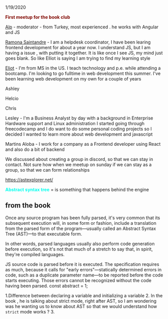 1/19/2020

 
<font color=#800080, >**First meetup for the book club**</font>

[Alp](https://twitter.com/mhmtakifalp) - moderator - from Turkey, most experienced . 
he works with Angular and JS 

[Ramona Saintandre](https://github.com/Ramona-Saintandre) - I am a helpdesk coordinator, I have been learing frontend development for about a year now. 
I understand JS, but I am having a issue , with putting it together. 
It is like once I see JS, my mind just goes blank. 
So like Elliot is saying I am trying to find my learning style 


[Eliot](https://twitter.com/techieEliot) - I'm from MS in the US. I teach technology and p.e. while attending a bootcamp. I'm looking to go fulltime in web development this summer. I've been learning web development on my own for a couple of years

Ashley

Helcio

Chris

Lesley -  I'm a Business Analyst by day with a background in Enterprise Hardware support and Linux administration
I started going through freecodecamp and I do want to do some personal coding projects so I decided I wanted to learn more about web development and javascript

Martins Aloba - I work for a company as a Frontend developer using React and also do a bit of backend

We discussed about creating a group in discord, so that we can stay in contact. 
Not sure how when we meetup on sunday if we can stay as a group, so that we can form relationships


https://astexplorer.net/

<font color=#00ffee>**Abstract syntax tree**</font> = is something that happens behind the engine 

## from the book

Once any source program has been fully parsed, it's very common that its subsequent execution will, in some form or fashion, include a translation from the parsed form of the program—usually called an Abstract Syntax Tree (AST)—to that executable form.

In other words, parsed languages usually also perform code generation before execution, so it's not that much of a stretch to say that, in spirit, they're compiled languages.

JS source code is parsed before it is executed. The specification requires as much, because it calls for "early errors"—statically determined errors in code, such as a duplicate parameter name—to be reported before the code starts executing. Those errors cannot be recognized without the code having been parsed.
const abstract = 1;

1.Difference between declaring a variable and initializing a variable
2. In the book , he is talking about strict mode, right after AST, so I am wondering was he wanting us to know about AST so that we would understand how `strict` mode works ?
3.

